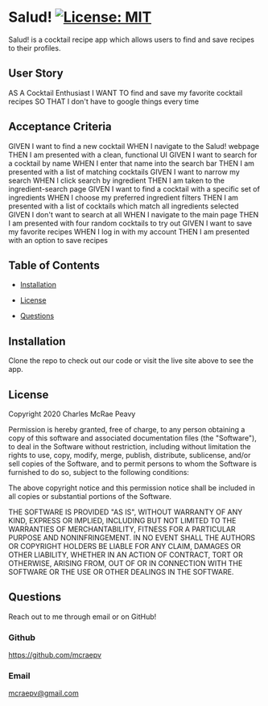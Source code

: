 # Salud! [![License: MIT](https://img.shields.io/badge/License-MIT-yellow.svg)](https://opensource.org/licenses/MIT)

Salud! is a cocktail recipe app which allows users to find and save recipes to
their profiles.

## User Story

AS A Cocktail Enthusiast 
I WANT TO find and save my favorite cocktail recipes SO
THAT I don't have to google things every time

## Acceptance Criteria

GIVEN I want to find a new cocktail
WHEN I navigate to the Salud! webpage
THEN I am presented with a clean, functional UI
GIVEN I want to search for a cocktail by name
WHEN I enter that name into the search bar
THEN I am presented with a list of matching cocktails
GIVEN I want to narrow my search
WHEN I click search by ingredient
THEN I am taken to the ingredient-search page
GIVEN I want to find a cocktail with a specific set of ingredients
WHEN I choose my preferred ingredient filters
THEN I am presented with a list of cocktails which match all ingredients selected
GIVEN I don't want to search at all
WHEN I navigate to the main page
THEN I am presented with four random cocktails to try out
GIVEN I want to save my favorite recipes
WHEN I log in with my account
THEN I am presented with an option to save recipes

## Table of Contents

- [Installation](#installation)

- [License](#license)

- [Questions](#questions)

## Installation

Clone the repo to check out our code or visit the live site above to see the
app.

## License

Copyright 2020 Charles McRae Peavy

Permission is hereby granted, free of charge, to any person obtaining a copy of
this software and associated documentation files (the "Software"), to deal in
the Software without restriction, including without limitation the rights to
use, copy, modify, merge, publish, distribute, sublicense, and/or sell copies of
the Software, and to permit persons to whom the Software is furnished to do so,
subject to the following conditions:

The above copyright notice and this permission notice shall be included in all
copies or substantial portions of the Software.

THE SOFTWARE IS PROVIDED "AS IS", WITHOUT WARRANTY OF ANY KIND, EXPRESS OR
IMPLIED, INCLUDING BUT NOT LIMITED TO THE WARRANTIES OF MERCHANTABILITY, FITNESS
FOR A PARTICULAR PURPOSE AND NONINFRINGEMENT. IN NO EVENT SHALL THE AUTHORS OR
COPYRIGHT HOLDERS BE LIABLE FOR ANY CLAIM, DAMAGES OR OTHER LIABILITY, WHETHER
IN AN ACTION OF CONTRACT, TORT OR OTHERWISE, ARISING FROM, OUT OF OR IN
CONNECTION WITH THE SOFTWARE OR THE USE OR OTHER DEALINGS IN THE SOFTWARE.

## Questions

Reach out to me through email or on GitHub!

### Github

https://github.com/mcraepv

### Email

mcraepv@gmail.com
